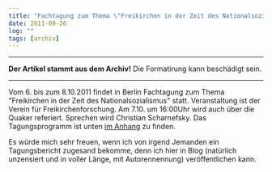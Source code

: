 ```yaml
---
title: "Fachtagung zum Thema \"Freikirchen in der Zeit des Nationalsozialismus\""
date: 2011-09-26
log: ""
tags: [archiv]
---
```

<hr><b>Der Artikel stammt aus dem Archiv!</b> Die Formatirung kann beschädigt sein.<hr>
<p>Vom 6. bis zum 8.10.2011 findet in Berlin Fachtagung zum Thema "Freikirchen in der Zeit des Nationalsozialismus" statt. Veranstaltung ist der Verein für Freikirchenforschung.  Am 7.10. um 16:00Uhr wird auch über die Quaker referiert. Sprechen wird Christian Scharnefsky. Das Tagungsprogramm ist unten <a href="http://www.the-independent-friend.de/files/VFF-Rundbrief_2011.2.pdf">im Anhang</a> zu finden. </p>

<p>Es würde mich sehr freuen, wenn ich von irgend Jemanden ein Tagungsbericht zugesand bekomme, denn ich hier in Blog (natürlich unzensiert und in voller Länge, mit Autorennennung) veröffentlichen kann. </p>
